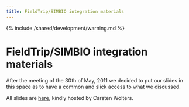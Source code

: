 ```yaml
---
title: FieldTrip/SIMBIO integration materials
---
```


{% include /shared/development/warning.md %}

# FieldTrip/SIMBIO integration materials

After the meeting of the 30th of May, 2011 we decided to put our slides in this space as to have a common and slick access to what we discussed.

All slides are [here](http://www.sci.utah.edu/~wolters/NijmegenMeeting30Mai2011/), kindly hosted by Carsten Wolters.

